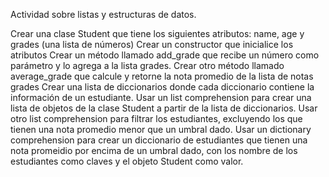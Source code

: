 Actividad sobre listas y estructuras de datos.

Crear una clase Student que tiene los siguientes atributos: name, age y grades (una lista de números)
Crear un constructor que inicialice los atributos
Crear un método llamado add_grade que recibe un número como parámetro y lo agrega a la lista grades.
Crear otro método llamado average_grade que calcule y retorne la nota promedio de la lista de notas grades
Crear una lista de diccionarios donde cada diccionario contiene la información de un estudiante.
Usar un list comprehension para crear una lista de objetos de la clase Student a partir de la lista de diccionarios.
Usar otro list comprehension para filtrar los estudiantes, excluyendo los que tienen una nota promedio menor que un umbral dado.
Usar un dictionary comprehension para crear un diccionario de estudiantes que tienen una nota promeidio por encima de un umbral dado, con los nombre de los estudiantes como claves y el objeto Student como valor.
